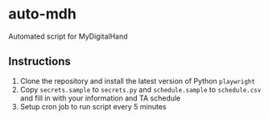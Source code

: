 # auto-mdh
Automated script for MyDigitalHand

## Instructions
1. Clone the repository and install the latest version of Python `playwright`
2. Copy `secrets.sample` to `secrets.py` and `schedule.sample` to `schedule.csv` and fill in with your information and TA schedule
3. Setup cron job to run script every 5 minutes

